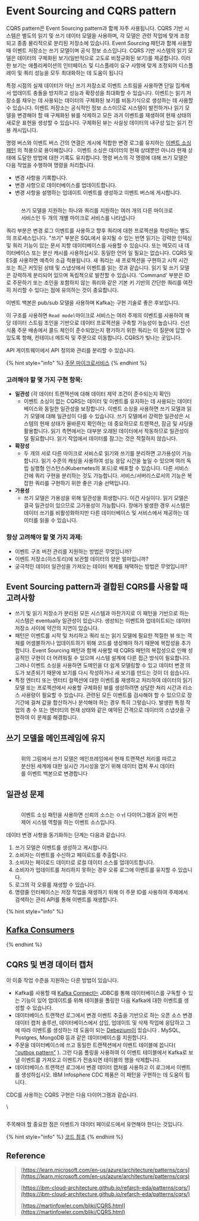# Event Sourcing and CQRS pattern

CQRS pattern은 Event Sourcing pattern과 함께 자주 사용됩니다. CQRS 기반 시스템은 별도의 읽기 및 쓰기 데이터 모델을 사용하며, 각 모델은 관련 작업에 맞게 조정되고 종종 물리적으로 분리된 저장소에 있습니다. Event Sourcing 패턴과 함께 사용할 때 이벤트 저장소는 쓰기 모델이며 공식 정보 소스입니다. CQRS 기반 시스템의 읽기 모델은 데이터의 구체화된 보기(일반적으로 고도로 비정규화된 보기)를 제공합니다. 이러한 보기는 애플리케이션의 인터페이스 및 디스플레이 요구 사항에 맞게 조정되어 디스플레이 및 쿼리 성능을 모두 최대화하는 데 도움이 됩니다

특정 시점의 실제 데이터가 아닌 쓰기 저장소로 이벤트 스트림을 사용하면 단일 집계에서 업데이트 충돌을 방지하고 성능과 확장성을 최대화할 수 있습니다. 이벤트는 읽기 저장소를 채우는 데 사용되는 데이터의 구체화된 보기를 비동기식으로 생성하는 데 사용할 수 있습니다. 이벤트 저장소는 공식적인 정보 소스이므로 시스템이 발전하거나 읽기 모델을 변경해야 할 때 구체화된 뷰를 삭제하고 모든 과거 이벤트를 재생하여 현재 상태의 새로운 표현을 생성할 수 있습니다. 구체화된 뷰는 사실상 데이터의 내구성 있는 읽기 전용 캐시입니다.

명령 버스와 이벤트 버스 간의 연결은 게시에 적합한 변경 로그를 유지하는 [이벤트 소싱 패턴](https://ibm-cloud-architecture.github.io/refarch-eda/patterns/event-sourcing/) 의 적용으로 용이해집니다 . 이벤트 소싱은 데이터의 현재 상태뿐만 아니라 현재 상태에 도달한 방법에 대한 기록도 유지합니다. 명령 버스의 각 명령에 대해 쓰기 모델은 다음 작업을 수행하여 명령을 처리합니다.

* 변경 사항을 기록합니다.
* 변경 사항으로 데이터베이스를 업데이트합니다.
* 변경 사항을 설명하는 업데이트 이벤트를 생성하고 이벤트 버스에 게시합니다.

<figure><img src="../../../../.gitbook/assets/image (14).png" alt=""><figcaption><p>쓰기 모델을 지원하는 하나와 쿼리를 지원하는 여러 개의 다른 마이크로 서비스인 두 개의 개별 마이크로 서비스를 나타냅니다</p></figcaption></figure>

쿼리 부분은 변경 로그 이벤트를 사용하고 향후 쿼리에 대한 프로젝션을 작성하는 별도의 프로세스입니다. "쓰기" 부분은 SQL에서 유지될 수 있는 반면 읽기는 강력한 인덱싱 및 쿼리 기능이 있는 문서 지향 데이터베이스를 사용할 수 있습니다. 또는 메모리 내 데이터베이스 또는 분산 캐시를 사용하십시오. 동일한 언어 일 필요는 없습니다. CQRS 및 ES를 사용하면 예측이 소급 적용됩니다. 새 쿼리는 새 프로젝션을 구현하고 시작 시간 또는 최근 커밋된 상태 및 스냅샷에서 이벤트를 읽는 것과 같습니다. 읽기 및 쓰기 모델은 강력하게 분리되어 있으며 독립적으로 발전할 수 있습니다. 'Command' 부분은 ID로 주문하기 또는 조인을 포함하지 않는 쿼리와 같은 기본 키 기반의 간단한 쿼리를 여전히 처리할 수 있다는 점에 유의하는 것이 중요합니다.

이벤트 백본은 pub/sub 모델을 사용하며 Kafka는 구현 기술로 좋은 후보입니다.

이 구조를 사용하면 `Read model`마이크로 서비스는 여러 주제의 이벤트를 사용하여 해당 데이터 스트림 조인을 기반으로 데이터 프로젝션을 구축할 가능성이 높습니다. 신선 식품 주문 배송에서 콜드 체인이 준수되었는지 평가하기 위한 쿼리는 이 질문에 답할 수 있도록 항해, 컨테이너 메트릭 및 주문으로 이동합니다. CQRS가 빛나는 곳입니다.

API 게이트웨이에서 API 정의와 관리를 분리할 수 있습니다.

{% hint style="info" %}
[주문 마이크로서비스](https://github.com/ibm-cloud-architecture/refarch-kc-order-ms)
{% endhint %}

### 고려해야 할 몇 가지 구현 항목:

* **일관성** (각 데이터 트랜잭션에 대해 데이터 제약 조건이 준수되는지 확인)
  * 이벤트 소싱이 없는 CQRS는 데이터 및 이벤트를 유지하는 데 사용되는 데이터베이스와 동일한 일관성을 보장합니다. 이벤트 소싱을 사용하면 쓰기 모델과 읽기 모델에 대해 일관성이 다를 수 있습니다. 쓰기 모델에서 강력한 일관성은 시스템의 현재 상태가 올바른지 확인하는 데 중요하므로 트랜잭션, 잠금 및 샤딩을 활용합니다. 읽기 측면에서는 대부분 오래된 데이터에서 작동하므로 일관성이 덜 필요합니다. 읽기 작업에서 데이터를 잠그는 것은 적절하지 않습니다.
* **확장성**
  * 두 개의 서로 다른 마이크로 서비스로 읽기와 쓰기를 분리하면 고가용성이 가능합니다. 읽기 수준의 캐싱을 사용하여 성능 응답 시간을 높일 수 있으며 여러 독립 실행형 인스턴스(Kubernetes의 포드)로 배포할 수 있습니다. 다른 서비스 간에 쿼리 구현을 분리하는 것도 가능합니다. 서비스/서버리스로서의 기능은 복잡한 쿼리를 구현하기 위한 좋은 기술 선택입니다.
* **가용성**
  * 쓰기 모델은 가용성을 위해 일관성을 희생합니다. 이건 사실이다. 읽기 모델은 결국 일관성이 있으므로 고가용성이 가능합니다. 장애가 발생한 경우 시스템은 데이터 쓰기를 비활성화하지만 다른 데이터베이스 및 서비스에서 제공하는 데이터를 읽을 수 있습니다.

### 항상 고려해야 할 몇 가지 과제:

* 이벤트 구조 버전 관리를 지원하는 방법은 무엇입니까?
* 이벤트 저장소(히스토리)에 보관할 데이터의 양은 얼마입니까?
* 궁극적인 데이터 일관성을 가져오는 데이터 복제를 채택하는 방법은 무엇입니까?

## Event Sourcing pattern과 결합된 CQRS를 사용할 때 고려사항

* 쓰기 및 읽기 저장소가 분리된 모든 시스템과 마찬가지로 이 패턴을 기반으로 하는 시스템은 eventually 일관성이 있습니다. 생성되는 이벤트와 업데이트되는 데이터 저장소 사이에 약간의 지연이 있습니다.
* 패턴은 이벤트를 시작 및 처리하고 쿼리 또는 읽기 모델에 필요한 적절한 뷰 또는 객체를 어셈블하거나 업데이트하기 위해 코드를 생성해야 하기 때문에 복잡성을 추가합니다. Event Sourcing 패턴과 함께 사용할 때 CQRS 패턴의 복잡성으로 인해 성공적인 구현이 더 어려워질 수 있으며 시스템 설계에 다른 접근 방식이 필요합니다. 그러나 이벤트 소싱을 사용하면 도메인을 더 쉽게 모델링할 수 있고 데이터 변경 의도가 보존되기 때문에 보기를 다시 작성하거나 새 보기를 만드는 것이 더 쉽습니다.
* 특정 엔터티 또는 엔터티 컬렉션에 대한 이벤트를 재생하고 처리하여 데이터의 읽기 모델 또는 프로젝션에서 사용할 구체화된 뷰를 생성하려면 상당한 처리 시간과 리소스 사용량이 필요할 수 있습니다. 관련된 모든 이벤트를 검사해야 할 수 있으므로 장기간에 걸쳐 값을 합산하거나 분석해야 하는 경우 특히 그렇습니다. 발생한 특정 작업의 총 수 또는 엔터티의 현재 상태와 같은 예약된 간격으로 데이터의 스냅샷을 구현하여 이 문제를 해결합니다.

## 쓰기 모델을 메인프레임에 유지 <a href="#keeping-the-write-model-on-mainframe" id="keeping-the-write-model-on-mainframe"></a>

<figure><img src="../../../../.gitbook/assets/image (11) (1).png" alt=""><figcaption><p>위의 그림에서 쓰기 모델은 메인프레임에서 현재 트랜잭션 처리를 따르고 분산된 세계에 대한 실시간 가시성을 얻기 위해 데이터 캡처 푸시 데이터를 이벤트 백본으로 변경합니다</p></figcaption></figure>

## 일관성 문제 <a href="#the-consistency-challenges" id="the-consistency-challenges"></a>

<figure><img src="../../../../.gitbook/assets/image (10) (1).png" alt=""><figcaption><p>이벤트 소싱 패턴을 사용하면 신뢰의 소스는 ㅇㅟ 다이어그램과 같이 버전 제어 시스템 역할을 하는 이벤트 소스입니다.</p></figcaption></figure>

데이터 변경 사항을 동기화하는 단계는 다음과 같습니다.

1. 쓰기 모델은 이벤트를 생성하고 게시합니다.
2. 소비자는 이벤트를 수신하고 페이로드를 추출합니다.
3. 소비자는 페이로드 데이터로 로컬 데이터 소스를 업데이트합니다.
4. 소비자가 업데이트를 처리하지 못하는 경우 오류 로그에 이벤트를 유지할 수 있습니다.
5. 로그의 각 오류를 재생할 수 있습니다.
6. 명령줄 인터페이스는 저장 작업을 재생하기 위해 이 주문 ID를 사용하여 주제에서 검색하는 관리 API를 통해 이벤트를 재생합니다.

{% hint style="info" %}
## [Kafka Consumers](https://ibm-cloud-architecture.github.io/refarch-eda/technology/kafka-consumers/)
{% endhint %}

## CQRS 및 변경 데이터 캡처 <a href="#cqrs-and-change-data-capture" id="cqrs-and-change-data-capture"></a>

이 이중 작업 수준을 지원하는 다른 방법이 있습니다.

* Kafka를 사용할 때 [Kafka Connect는](https://kafka.apache.org/documentation/#connect) JDBC를 통해 데이터베이스를 구독할 수 있는 기능이 있어 업데이트를 위해 테이블을 폴링한 다음 Kafka에 대한 이벤트를 생성할 수 있습니다.
* 데이터베이스 트랜잭션 로그에서 변경 이벤트 추출을 기반으로 하는 오픈 소스 변경 데이터 캡처 솔루션, 데이터베이스에서 삽입, 업데이트 및 삭제 작업에 응답하고 그에 따라 이벤트를 생성하는 데 도움이 되는 [Debezium이](https://debezium.io/) 있습니다 . MySQL, Postgres, MongoDB 등과 같은 데이터베이스를 지원합니다.
* 주문을 데이터베이스에 쓰고 동일한 트랜잭션에서 이벤트 테이블에 씁니다( ["outbox pattern"](https://ibm-cloud-architecture.github.io/refarch-eda/patterns/intro#transactional-outbox) ). 그런 다음 폴링을 사용하여 이 이벤트 테이블에서 Kafka로 보낼 이벤트를 가져오고 이벤트가 전송되면 테이블의 행을 삭제합니다.
* 데이터베이스 트랜잭션 로그에서 변경 데이터 캡처를 사용하고 이 로그에서 이벤트를 생성하십시오. IBM Infosphere CDC 제품은 이 패턴을 구현하는 데 도움이 됩니다.&#x20;

CDC를 사용하는 CQRS 구현은 다음 다이어그램과 같습니다.

\


<figure><img src="../../../../.gitbook/assets/image (13).png" alt=""><figcaption></figcaption></figure>

주목해야 할 중요한 점은 이벤트가 데이터 페이로드에서 유연해야 한다는 것입니다.

{% hint style="info" %}
[코드 참조](https://github.com/ibm-cloud-architecture/refarch-kc-order-ms)
{% endhint %}

## Reference

> [https://learn.microsoft.com/en-us/azure/architecture/patterns/cqrs](https://learn.microsoft.com/en-us/azure/architecture/patterns/cqrs)
>
> [https://ibm-cloud-architecture.github.io/refarch-eda/patterns/cqrs/](https://ibm-cloud-architecture.github.io/refarch-eda/patterns/cqrs/)
>
> [https://martinfowler.com/bliki/CQRS.html](https://martinfowler.com/bliki/CQRS.html)
